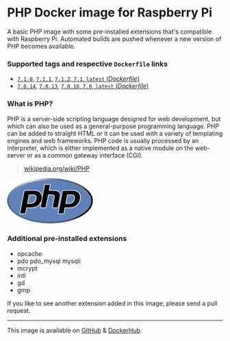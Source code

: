 # PHP Docker image for Raspberry Pi

A basic PHP image with some pre-installed extensions that's compatible with Raspberry Pi. Automated builds are pushed whenever a new version of PHP becomes available.

### Supported tags and respective `Dockerfile` links

- [`7.1.0`](https://github.com/wouterds/rpi-php/tree/7.1.0/Dockerfile), [`7.1.1`](https://github.com/wouterds/rpi-php/tree/7.1.1/Dockerfile), [`7.1.2`, `7.1`, `latest` (*Dockerfile*)](https://github.com/wouterds/rpi-php/tree/7.1.2/Dockerfile)
- [`7.0.14`](https://github.com/wouterds/rpi-php/tree/7.0.14/Dockerfile), [`7.0.13`](https://github.com/wouterds/rpi-php/tree/7.0.13/Dockerfile), [`7.0.16`, `7.0`, `latest` (*Dockerfile*)](https://github.com/wouterds/rpi-php/tree/7.0.16/Dockerfile)

### What is PHP?

PHP is a server-side scripting language designed for web development, but which can also be used as a general-purpose programming language. PHP can be added to straight HTML or it can be used with a variety of templating engines and web frameworks. PHP code is usually processed by an interpreter, which is either implemented as a native module on the web-server or as a common gateway interface (CGI).

> [wikipedia.org/wiki/PHP](http://en.wikipedia.org/wiki/PHP)

![logo](https://raw.githubusercontent.com/docker-library/docs/01c12653951b2fe592c1f93a13b4e289ada0e3a1/php/logo.png)

### Additional pre-installed extensions

- opcache
- pdo pdo_mysql mysqli
- mcrypt
- intl
- gd
- gmp

If you like to see another extension added in this image, please send a pull request.

---

This image is available on [GitHub](https://github.com/wouterds/rpi-php) & [DockerHub](https://hub.docker.com/r/wouterds/rpi-php).
